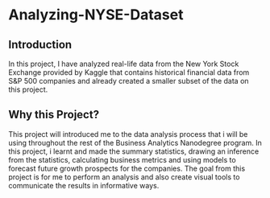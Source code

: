 # Analyzing-NYSE-Dataset

## Introduction
In this project, I have analyzed real-life data from the New York Stock Exchange provided by Kaggle that contains historical financial data from S&P 500 companies and already created a smaller subset of the data on this project.

## Why this Project?
This project will introduced me to the data analysis process that i will be using throughout the rest of the Business Analytics Nanodegree program. In this project, i learnt and made the summary statistics, drawing an inference from the statistics, calculating business metrics and using models to forecast future growth prospects for the companies. The goal from this project is for me to perform an analysis and also create visual tools to communicate the results in informative ways.

